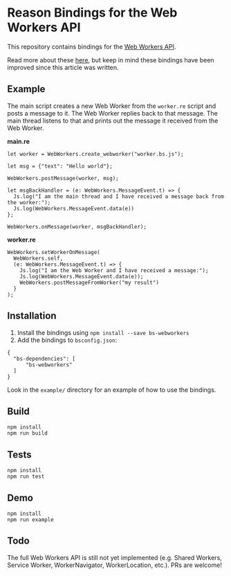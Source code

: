 # Reason Bindings for the Web Workers API 

This repository contains bindings for the [Web Workers API](https://developer.mozilla.org/en-US/docs/Web/API/Web_Workers_API/).

Read more about these [here](http://davidgom.es/2017/12/23/reasonml-webworkers-bindings.html), but keep in mind these bindings have been improved since this article was written.

## Example

The main script creates a new Web Worker from the `worker.re` script and posts a message to it. The Web Worker replies back to that message. The main thread listens to that and prints out the message it received from the Web Worker.

**main.re**
```
let worker = WebWorkers.create_webworker("worker.bs.js");

let msg = {"text": "Hello world"};

WebWorkers.postMessage(worker, msg);

let msgBackHandler = (e: WebWorkers.MessageEvent.t) => {
  Js.log("I am the main thread and I have received a message back from the worker:");
  Js.log(WebWorkers.MessageEvent.data(e))
};

WebWorkers.onMessage(worker, msgBackHandler);
```

**worker.re**
```
WebWorkers.setWorkerOnMessage(
  WebWorkers.self,
  (e: WebWorkers.MessageEvent.t) => {
    Js.log("I am the Web Worker and I have received a message:");
    Js.log(WebWorkers.MessageEvent.data(e));
    WebWorkers.postMessageFromWorker("my result")
  }
);
```

## Installation

1. Install the bindings using `npm install --save bs-webworkers`
2. Add the bindings to `bsconfig.json`:

```
{
  "bs-dependencies": [
      "bs-webworkers"
  ]
}
```

Look in the `example/` directory for an example of how to use the bindings.

## Build
```
npm install
npm run build
```

## Tests
```
npm install
npm run test
```

## Demo
```
npm install
npm run example
```

## Todo

The full Web Workers API is still not yet implemented (e.g. Shared Workers, Service Worker, WorkerNavigator, WorkerLocation, etc.). PRs are welcome!